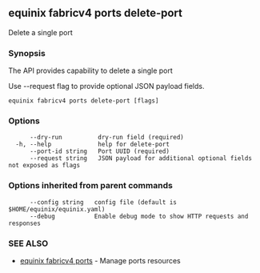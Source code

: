 ## equinix fabricv4 ports delete-port

Delete a single port

### Synopsis

The API provides capability to delete a single port

Use --request flag to provide optional JSON payload fields.

```
equinix fabricv4 ports delete-port [flags]
```

### Options

```
      --dry-run          dry-run field (required)
  -h, --help             help for delete-port
      --port-id string   Port UUID (required)
      --request string   JSON payload for additional optional fields not exposed as flags
```

### Options inherited from parent commands

```
      --config string   config file (default is $HOME/equinix/equinix.yaml)
      --debug           Enable debug mode to show HTTP requests and responses
```

### SEE ALSO

* [equinix fabricv4 ports](equinix_fabricv4_ports.md)	 - Manage ports resources

